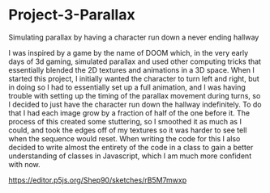 # Project-3-Parallax
Simulating parallax by having a character run down a never ending hallway

I was inspired by a game by the name of DOOM which, in the very early days of 3d gaming, simulated parallax and used other computing tricks that essentially blended the 2D textures and animations in a 3D space. When I started this project, I initially wanted the character to turn left and right, but in doing so I had to essentially set up a full animation, and I was having trouble with setting up the timing of the parallax movement during turns, so I decided to just have the character run down the hallway indefinitely. To do that I had each image grow by a fraction of half of the one before it. The process of this created some stuttering, so I smoothed it as much as I could, and took the edges off of my textures so it was harder to see tell when the sequence would reset. When writing the code for this I also decided to write almost the entirety of the code in a class to gain a better understanding of classes in Javascript, which I am much more confident with now. 

https://editor.p5js.org/Shep90/sketches/rB5M7mwxp
